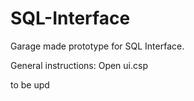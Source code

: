 # SQL-Interface

Garage made prototype for SQL Interface.

General instructions:
Open ui.csp

to be upd